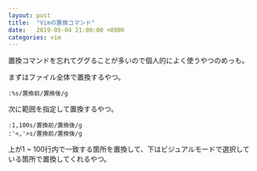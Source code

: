 ```yaml
---
layout: post
title:  "Vimの置換コマンド"
date:   2019-05-04 21:00:00 +0900
categories: vim
---
```


置換コマンドを忘れてググることが多いので個人的によく使うやつのめっも。

まずはファイル全体で置換するやつ。

```vimrc
:%s/置換前/置換後/g
```

次に範囲を指定して置換するやつ。

```vimrc
:1,100s/置換前/置換後/g
:'<,'>s/置換前/置換後/g
```

上が1 ~ 100行内で一致する箇所を置換して、下はビジュアルモードで選択している箇所で置換してくれるやつ。
